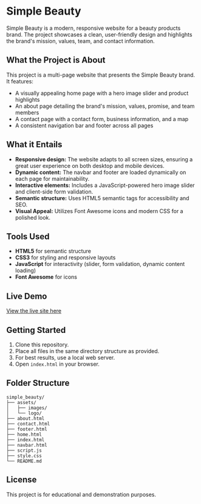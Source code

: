 # Simple Beauty

Simple Beauty is a modern, responsive website for a beauty products brand. The project showcases a clean, user-friendly design and highlights the brand's mission, values, team, and contact information.

## What the Project is About
This project is a multi-page website that presents the Simple Beauty brand. It features:
- A visually appealing home page with a hero image slider and product highlights
- An about page detailing the brand's mission, values, promise, and team members
- A contact page with a contact form, business information, and a map
- A consistent navigation bar and footer across all pages

## What it Entails
- **Responsive design:** The website adapts to all screen sizes, ensuring a great user experience on both desktop and mobile devices.
- **Dynamic content:** The navbar and footer are loaded dynamically on each page for maintainability.
- **Interactive elements:** Includes a JavaScript-powered hero image slider and client-side form validation.
- **Semantic structure:** Uses HTML5 semantic tags for accessibility and SEO.
- **Visual Appeal:** Utilizes Font Awesome icons and modern CSS for a polished look.

## Tools Used
- **HTML5** for semantic structure
- **CSS3** for styling and responsive layouts
- **JavaScript** for interactivity (slider, form validation, dynamic content loading)
- **Font Awesome** for icons

## Live Demo
[View the live site here](https://simple-beauty-site.netlify.app/)

## Getting Started
1. Clone this repository.
2. Place all files in the same directory structure as provided.
3. For best results, use a local web server.
4. Open `index.html` in your browser.

## Folder Structure
```
simple_beauty/
├── assets/
│   ├── images/
│   └── logo/
├── about.html
├── contact.html
├── footer.html
├── home.html
├── index.html
├── navbar.html
├── script.js
├── style.css
└── README.md
```

## License
This project is for educational and demonstration purposes.
